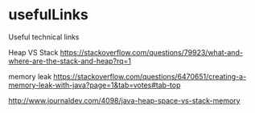 # usefulLinks
Useful technical links

Heap VS Stack
https://stackoverflow.com/questions/79923/what-and-where-are-the-stack-and-heap?rq=1

memory leak
https://stackoverflow.com/questions/6470651/creating-a-memory-leak-with-java?page=1&tab=votes#tab-top

http://www.journaldev.com/4098/java-heap-space-vs-stack-memory
